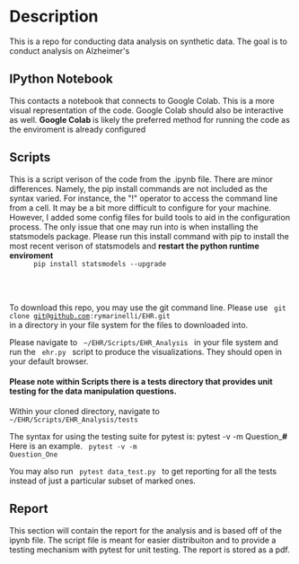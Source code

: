 <h1> Description </h1>
This is a repo for conducting data analysis on synthetic data. The goal is to conduct analysis on Alzheimer's 


<h2> IPython Notebook </h2>
This contacts a notebook that connects to Google Colab. This is a more visual representation of the code. Google Colab should also be interactive as well. 
<strong> Google Colab </strong> is likely the preferred method for running the code as the enviroment is already configured 


<h2> Scripts </h2>
This is a script verison of the code from the .ipynb file. There are minor differences. Namely, the pip install commands are not included as the syntax varied. For instance, the "!" operator to access the command line from a cell. 
It may be a bit more difficult to configure for your machine. However, I added some config files for build tools to aid in the configuration process. The only issue that one may run into is when installing the statsmodels package. 
 Please run this install command with pip to install the most recent verison of statsmodels and <strong> restart the python runtime enviroment </strong>
 <code>
      pip install statsmodels --upgrade
    </code>
 
 <br></br>
 To download this repo, you may use the git command line. Please use <code> git clone git@github.com:rymarinelli/EHR.git </code> in a directory in your file system for the files to downloaded into. 
 
 Please navigate to <code> ~/EHR/Scripts/EHR_Analysis </code> in your file system and run the <code> ehr.py </code> script to produce the visualizations. They should open in your default browser. 
 
 
 
 <h4>
  Please note within Scripts there is a tests directory that provides unit testing for the data manipulation questions. 
  </h4>
  
  Within your cloned directory, navigate to <code>  ~/EHR/Scripts/EHR_Analysis/tests </code>
  
  The syntax for using the testing suite for pytest is: pytest -v -m Question_<strong>#</strong> Here is an example. 
  <code>
      pytest -v -m Question_One
  </code>
  
  You may also run <code> pytest data_test.py </code> to get reporting for all the tests instead of just a particular subset of marked ones. 
  
<h2> Report </h2>
This section will contain the report for the analysis and is based off of the ipynb file. The script file is meant for easier distribuiton and to provide a testing mechanism with pytest for unit testing. The report is stored as a pdf. 
